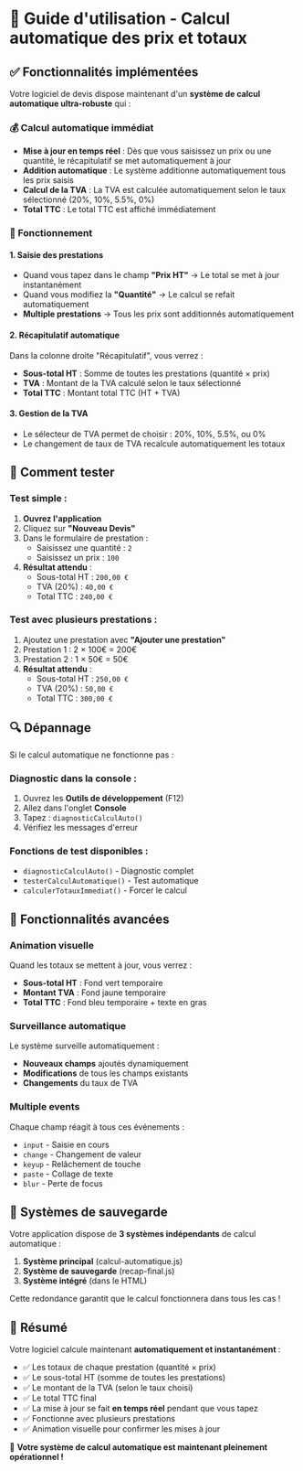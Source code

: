 # 🚀 Guide d'utilisation - Calcul automatique des prix et totaux

## ✅ Fonctionnalités implémentées

Votre logiciel de devis dispose maintenant d'un **système de calcul automatique ultra-robuste** qui :

### 💰 Calcul automatique immédiat
- **Mise à jour en temps réel** : Dès que vous saisissez un prix ou une quantité, le récapitulatif se met automatiquement à jour
- **Addition automatique** : Le système additionne automatiquement tous les prix saisis
- **Calcul de la TVA** : La TVA est calculée automatiquement selon le taux sélectionné (20%, 10%, 5.5%, 0%)
- **Total TTC** : Le total TTC est affiché immédiatement

### 🔧 Fonctionnement

#### 1. **Saisie des prestations**
- Quand vous tapez dans le champ **"Prix HT"** → Le total se met à jour instantanément
- Quand vous modifiez la **"Quantité"** → Le calcul se refait automatiquement
- **Multiple prestations** → Tous les prix sont additionnés automatiquement

#### 2. **Récapitulatif automatique**
Dans la colonne droite "Récapitulatif", vous verrez :
- **Sous-total HT** : Somme de toutes les prestations (quantité × prix)
- **TVA** : Montant de la TVA calculé selon le taux sélectionné
- **Total TTC** : Montant total TTC (HT + TVA)

#### 3. **Gestion de la TVA**
- Le sélecteur de TVA permet de choisir : 20%, 10%, 5.5%, ou 0%
- Le changement de taux de TVA recalcule automatiquement les totaux

## 🧪 Comment tester

### Test simple :
1. **Ouvrez l'application** 
2. Cliquez sur **"Nouveau Devis"**
3. Dans le formulaire de prestation :
   - Saisissez une quantité : `2`
   - Saisissez un prix : `100`
4. **Résultat attendu** :
   - Sous-total HT : `200,00 €`
   - TVA (20%) : `40,00 €`
   - Total TTC : `240,00 €`

### Test avec plusieurs prestations :
1. Ajoutez une prestation avec **"Ajouter une prestation"**
2. Prestation 1 : 2 × 100€ = 200€
3. Prestation 2 : 1 × 50€ = 50€
4. **Résultat attendu** :
   - Sous-total HT : `250,00 €`
   - TVA (20%) : `50,00 €`
   - Total TTC : `300,00 €`

## 🔍 Dépannage

Si le calcul automatique ne fonctionne pas :

### Diagnostic dans la console :
1. Ouvrez les **Outils de développement** (F12)
2. Allez dans l'onglet **Console**
3. Tapez : `diagnosticCalculAuto()`
4. Vérifiez les messages d'erreur

### Fonctions de test disponibles :
- `diagnosticCalculAuto()` - Diagnostic complet
- `testerCalculAutomatique()` - Test automatique
- `calculerTotauxImmediat()` - Forcer le calcul

## 🎯 Fonctionnalités avancées

### Animation visuelle
Quand les totaux se mettent à jour, vous verrez :
- **Sous-total HT** : Fond vert temporaire
- **Montant TVA** : Fond jaune temporaire  
- **Total TTC** : Fond bleu temporaire + texte en gras

### Surveillance automatique
Le système surveille automatiquement :
- **Nouveaux champs** ajoutés dynamiquement
- **Modifications** de tous les champs existants
- **Changements** du taux de TVA

### Multiple events
Chaque champ réagit à tous ces événements :
- `input` - Saisie en cours
- `change` - Changement de valeur
- `keyup` - Relâchement de touche
- `paste` - Collage de texte
- `blur` - Perte de focus

## 🚀 Systèmes de sauvegarde

Votre application dispose de **3 systèmes indépendants** de calcul automatique :
1. **Système principal** (calcul-automatique.js)
2. **Système de sauvegarde** (recap-final.js)
3. **Système intégré** (dans le HTML)

Cette redondance garantit que le calcul fonctionnera dans tous les cas !

## 📝 Résumé

Votre logiciel calcule maintenant **automatiquement et instantanément** :
- ✅ Les totaux de chaque prestation (quantité × prix)
- ✅ Le sous-total HT (somme de toutes les prestations)
- ✅ Le montant de la TVA (selon le taux choisi)
- ✅ Le total TTC final
- ✅ La mise à jour se fait **en temps réel** pendant que vous tapez
- ✅ Fonctionne avec plusieurs prestations
- ✅ Animation visuelle pour confirmer les mises à jour

🎉 **Votre système de calcul automatique est maintenant pleinement opérationnel !**
